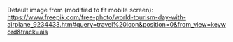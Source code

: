 Default image from (modified to fit mobile screen):
https://www.freepik.com/free-photo/world-tourism-day-with-airplane_9234433.htm#query=travel%20icon&position=0&from_view=keyword&track=ais